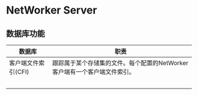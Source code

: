 # NetWorker Server

## 数据库功能
|数据库|职责|
|---|---|
|客户端文件索引(CFI)|跟踪属于某个存储集的文件。每个配置的NetWorker客户端有一个客户端文件索引。|
|||
|||
|||
|||
|||

